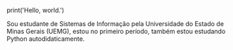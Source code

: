 print('Hello, world.')

Sou estudante de Sistemas de Informação pela Universidade do Estado de Minas Gerais (UEMG), estou no primeiro período, também estou estudando Python autodidaticamente.
